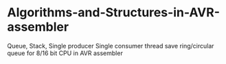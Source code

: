 # Algorithms-and-Structures-in-AVR-assembler
Queue, Stack, Single producer Single consumer thread save ring/circular queue for 8/16 bit CPU in AVR assembler
